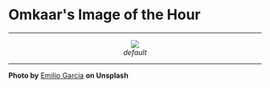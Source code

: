 # Omkaar's Image of the Hour

---

<div align="center">

<a href="https://unsplash.com/photos/a-bridge-spans-over-crystal-clear-water-W51Rp00XOdM">
  <img src="https://images.unsplash.com/photo-1750848299202-a95856df3be7?crop=entropy&cs=tinysrgb&fit=max&fm=jpg&ixid=M3w3NjA2Nzh8MHwxfHJhbmRvbXx8fHx8fHx8fDE3NTMzNTQ4MDB8&ixlib=rb-4.1.0&q=80&w=1080" style="max-width:100%; height:auto;">
</a>

<br>
<i>default</i>

</div>

---

**Photo by** [Emilio Garcia](https://unsplash.com/@piensaenpixel) **on Unsplash**
